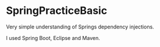 # SpringPracticeBasic

Very simple understanding of Springs dependency injections.

I used Spring Boot, Eclipse and Maven.
